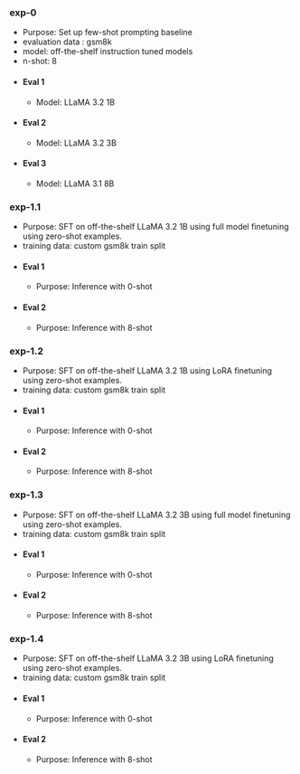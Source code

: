 ### exp-0
 - Purpose: Set up few-shot prompting baseline
 - evaluation data : gsm8k
 - model: off-the-shelf instruction tuned models
 - n-shot: 8
 - #### Eval 1
    - Model: LLaMA 3.2 1B
 - #### Eval 2
    - Model: LLaMA 3.2 3B
- #### Eval 3
    - Model: LLaMA 3.1 8B


### exp-1.1
 - Purpose: SFT on off-the-shelf LLaMA 3.2 1B using full model finetuning using zero-shot examples.
 - training data: custom gsm8k train split
 - #### Eval 1
    - Purpose: Inference with 0-shot
 - #### Eval 2
    - Purpose: Inference with 8-shot
    

### exp-1.2
 - Purpose: SFT on off-the-shelf LLaMA 3.2 1B using LoRA finetuning using zero-shot examples.
 - training data: custom gsm8k train split
 - #### Eval 1
    - Purpose: Inference with 0-shot
 - #### Eval 2
    - Purpose: Inference with 8-shot

### exp-1.3
 - Purpose: SFT on off-the-shelf LLaMA 3.2 3B using full model finetuning using zero-shot examples.
 - training data: custom gsm8k train split
 - #### Eval 1
    - Purpose: Inference with 0-shot
 - #### Eval 2
    - Purpose: Inference with 8-shot

### exp-1.4
 - Purpose: SFT on off-the-shelf LLaMA 3.2 3B using LoRA finetuning using zero-shot examples.
 - training data: custom gsm8k train split
 - #### Eval 1
    - Purpose: Inference with 0-shot
 - #### Eval 2
    - Purpose: Inference with 8-shot